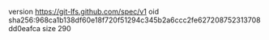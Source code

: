 version https://git-lfs.github.com/spec/v1
oid sha256:968ca1b138df60e18f720f51294c345b2a6ccc2fe627208752313708dd0eafca
size 290
